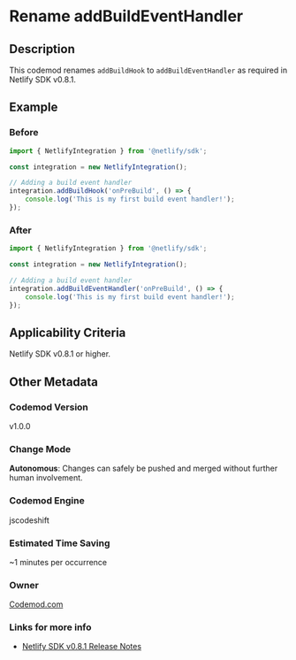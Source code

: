 # Rename addBuildEventHandler

## Description

This codemod renames `addBuildHook` to `addBuildEventHandler` as required in Netlify SDK v0.8.1.

## Example

### Before

```jsx
import { NetlifyIntegration } from '@netlify/sdk';

const integration = new NetlifyIntegration();

// Adding a build event handler
integration.addBuildHook('onPreBuild', () => {
	console.log('This is my first build event handler!');
});
```

### After

```jsx
import { NetlifyIntegration } from '@netlify/sdk';

const integration = new NetlifyIntegration();

// Adding a build event handler
integration.addBuildEventHandler('onPreBuild', () => {
	console.log('This is my first build event handler!');
});
```

## Applicability Criteria

Netlify SDK v0.8.1 or higher.

## Other Metadata

### Codemod Version

v1.0.0

### Change Mode

**Autonomous**: Changes can safely be pushed and merged without further human involvement.

### **Codemod Engine**

jscodeshift

### Estimated Time Saving

~1 minutes per occurrence

### Owner

[Codemod.com](https://github.com/codemod-com)

### Links for more info

-   [Netlify SDK v0.8.1 Release Notes](https://sdk.netlify.com/release-notes/#081)
